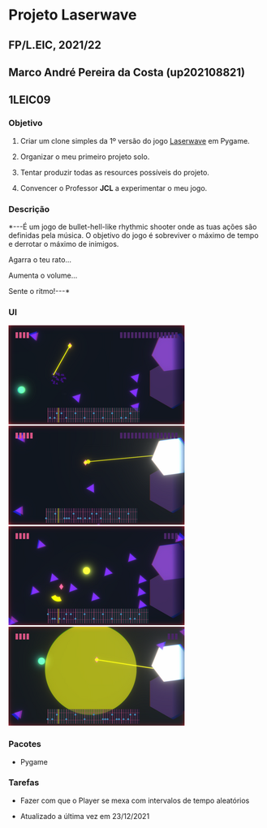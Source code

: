 # Projeto Laserwave
## FP/L.EIC, 2021/22
## Marco André Pereira da Costa (up202108821)
## 1LEIC09

### Objetivo

1. Criar um clone simples da 1º versão do jogo [Laserwave](https://ambrits.itch.io/laserwave) em Pygame.

2. Organizar o meu primeiro projeto solo.

3. Tentar produzir todas as resources possíveis do projeto.

4. Convencer o Professor __JCL__ a experimentar o meu jogo.

### Descrição

*---É um jogo de bullet-hell-like rhythmic shooter onde as tuas ações são definidas pela música. O objetivo do jogo é sobreviver o máximo de tempo e derrotar o máximo de inimigos.

Agarra o teu rato...

Aumenta o volume...

Sente o ritmo!---*

### UI

![UI1](screenshots/LaserwaveUI1.png)
![UI2](screenshots/LaserwaveUI2.png)
![UI3](screenshots/LaserwaveUI3.png)
![UI4](screenshots/LaserwaveUI4.png)


### Pacotes

- Pygame

### Tarefas

- Fazer com que o Player se mexa com intervalos de tempo aleatórios

- Atualizado a última vez em 23/12/2021
